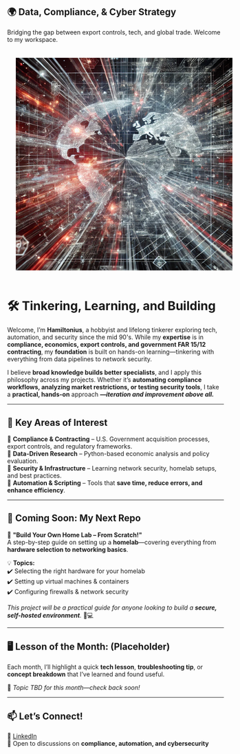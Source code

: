 ## 🌍 Data, Compliance, & Cyber Strategy  
Bridging the gap between export controls, tech, and global trade. Welcome to my workspace.


<p align="center">
  <img src="Hamiltonius.png" alt="Global Cyber Network" width="550px" style="padding: 20px;">
</p>


# 🛠️ Tinkering, Learning, and Building
Welcome, I’m **Hamiltonius**, a hobbyist and lifelong tinkerer exploring tech, automation, and security since the mid 90's. While my **expertise** is in **compliance, economics, export controls, and government FAR 15/12 contracting**, my **foundation** is built on hands-on learning—tinkering with everything from data pipelines to network security.

I believe **broad knowledge builds better specialists**, and I apply this philosophy across my projects. Whether it’s **automating compliance workflows, analyzing market restrictions, or testing security tools**, I take a **practical, hands-on** approach _**—iteration and improvement above all.**_


---

## 📌 Key Areas of Interest
🔹 **Compliance & Contracting** – U.S. Government acquisition processes, export controls, and regulatory frameworks.  
🔹 **Data-Driven Research** – Python-based economic analysis and policy evaluation.  
🔹 **Security & Infrastructure** – Learning network security, homelab setups, and best practices.  
🔹 **Automation & Scripting** – Tools that **save time, reduce errors, and enhance efficiency**.  

---

## 🚀 Coming Soon: My Next Repo
🔧 **"Build Your Own Home Lab – From Scratch!"**  
A step-by-step guide on setting up a **homelab**—covering everything from **hardware selection to networking basics**.  

💡 **Topics:**  
✔️ Selecting the right hardware for your homelab  
✔️ Setting up virtual machines & containers  
✔️ Configuring firewalls & network security  

_This project will be a practical guide for anyone looking to build a **secure, self-hosted environment**._ 🏡💻  

---

## 🖥️ Lesson of the Month: (Placeholder)
Each month, I’ll highlight a quick **tech lesson**, **troubleshooting tip**, or **concept breakdown** that I’ve learned and found useful.  

📝 *Topic TBD for this month—check back soon!*  

---

## 📫 Let’s Connect!
💼 [LinkedIn](https://www.linkedin.com/in/thomas-galarneau-071619693141592653589793238/)  
📜 Open to discussions on **compliance, automation, and cybersecurity**  
